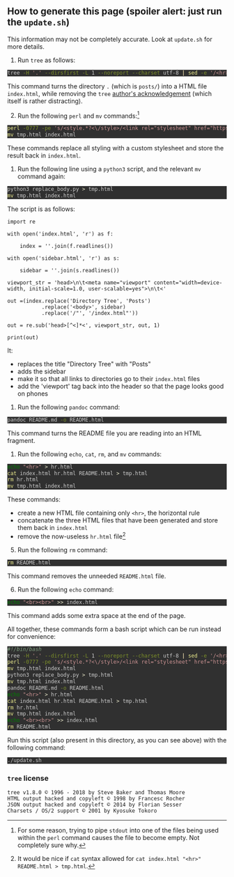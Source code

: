 <style>
    code{white-space: pre-wrap;}
    span.smallcaps{font-variant: small-caps;}
    span.underline{text-decoration: underline;}
    div.column{display: inline-block; vertical-align: top; width: 50%;}
    div.hanging-indent{margin-left: 1.5em; text-indent: -1.5em;}
    ul.task-list{list-style: none;}
    pre > code.sourceCode { white-space: pre; position: relative; }
    pre > code.sourceCode > span { display: inline-block; line-height: 1.25; }
    pre > code.sourceCode > span:empty { height: 1.2em; }
    .sourceCode { overflow: visible; }
    code.sourceCode > span { color: inherit; text-decoration: inherit; }
    div.sourceCode { margin: 1em 0; }
    pre.sourceCode { margin: 0; }
    @media screen {
    div.sourceCode { overflow: auto; }
    }
    @media print {
    pre > code.sourceCode { white-space: pre-wrap; }
    pre > code.sourceCode > span { text-indent: -5em; padding-left: 5em; }
    }
    pre.numberSource code
      { counter-reset: source-line 0; }
    pre.numberSource code > span
      { position: relative; left: -4em; counter-increment: source-line; }
    pre.numberSource code > span > a:first-child::before
      { content: counter(source-line);
        position: relative; left: -1em; text-align: right; vertical-align: baseline;
        border: none; display: inline-block;
        -webkit-touch-callout: none; -webkit-user-select: none;
        -khtml-user-select: none; -moz-user-select: none;
        -ms-user-select: none; user-select: none;
        padding: 0 4px; width: 4em;
      }
    pre.numberSource { margin-left: 3em;  padding-left: 4px; }
    div.sourceCode
      { color: #cccccc; background-color: #303030; }
    @media screen {
    pre > code.sourceCode > span > a:first-child::before { text-decoration: underline; }
    }
    code span.al { color: #ffcfaf; } /* Alert */
    code span.an { color: #7f9f7f; font-weight: bold; } /* Annotation */
    code span.at { } /* Attribute */
    code span.bn { color: #dca3a3; } /* BaseN */
    code span.bu { } /* BuiltIn */
    code span.cf { color: #f0dfaf; } /* ControlFlow */
    code span.ch { color: #dca3a3; } /* Char */
    code span.cn { color: #dca3a3; font-weight: bold; } /* Constant */
    code span.co { color: #7f9f7f; } /* Comment */
    code span.cv { color: #7f9f7f; font-weight: bold; } /* CommentVar */
    code span.do { color: #7f9f7f; } /* Documentation */
    code span.dt { color: #dfdfbf; } /* DataType */
    code span.dv { color: #dcdccc; } /* DecVal */
    code span.er { color: #c3bf9f; } /* Error */
    code span.ex { } /* Extension */
    code span.fl { color: #c0bed1; } /* Float */
    code span.fu { color: #efef8f; } /* Function */
    code span.im { } /* Import */
    code span.in { color: #7f9f7f; font-weight: bold; } /* Information */
    code span.kw { color: #f0dfaf; } /* Keyword */
    code span.op { color: #f0efd0; } /* Operator */
    code span.ot { color: #efef8f; } /* Other */
    code span.pp { color: #ffcfaf; font-weight: bold; } /* Preprocessor */
    code span.sc { color: #dca3a3; } /* SpecialChar */
    code span.ss { color: #cc9393; } /* SpecialString */
    code span.st { color: #cc9393; } /* String */
    code span.va { } /* Variable */
    code span.vs { color: #cc9393; } /* VerbatimString */
    code span.wa { color: #7f9f7f; font-weight: bold; } /* Warning */
  </style>

## How to generate this page (spoiler alert: just run the `update.sh`)

This information may not be completely accurate. Look at `update.sh` for more details.

1. Run `tree` as follows:

```{.bash .neutral}
tree -H '.' --dirsfirst -L 1 --noreport --charset utf-8 | sed -e '/<hr>/,+7d' > index.html
```

This command turns the directory `.` (which is `posts/`) into a HTML file `index.html`, while removing the `tree` [author's acknowledgement](#tree-license) (which itself is rather distracting).

2. Run the following `perl` and `mv` commands:[^1]

```{.bash .neutral}
perl -0777 -pe 's/<style.*?<\/style>/<link rel="stylesheet" href="https:\/\/benrosenberg.info\/style.css">/gs' index.html > tmp.html

mv tmp.html index.html
```

These commands replace all styling with a custom stylesheet and store the result back in `index.html`.

1. Run the following line using a `python3` script, and the relevant `mv` command again:

```{.bash .neutral}
python3 replace_body.py > tmp.html

mv tmp.html index.html
```

The script is as follows:

```{.python .neutral}
import re

with open('index.html', 'r') as f:

    index = ''.join(f.readlines())

with open('sidebar.html', 'r') as s:

    sidebar = ''.join(s.readlines())

viewport_str = 'head>\n\t<meta name="viewport" content="width=device-width, initial-scale=1.0, user-scalable=yes">\n\t<'

out =(index.replace('Directory Tree', 'Posts')
           .replace('<body>', sidebar)
           .replace('/"', '/index.html"'))

out = re.sub('head>[^<]*<', viewport_str, out, 1)

print(out)
```

It:

  - replaces the title "Directory Tree" with "Posts" 
  - adds the sidebar
  - make it so that all links to directories go to their `index.html` files
  - add the 'viewport' tag back into the header so that the page looks good on phones

1. Run the following `pandoc` command:

```{.bash .neutral}
pandoc README.md -o README.html
```

This command turns the README file you are reading into an HTML fragment.

1. Run the following `echo`, `cat`, `rm`, and `mv` commands:

```{.bash .neutral}
echo "<hr>" > hr.html

cat index.html hr.html README.html > tmp.html

rm hr.html

mv tmp.html index.html
```

These commands:

 - create a new HTML file containing only `<hr>`, the horizontal rule
 - concatenate the three HTML files that have been generated and store them back in `index.html`
 - remove the now-useless `hr.html` file[^2]

5. Run the following `rm` command:

```{.bash .neutral}
rm README.html
```

This command removes the unneeded `README.html` file.

6. Run the following `echo` command:

```{.bash .neutral}
echo "<br><br>" >> index.html
```

This command adds some extra space at the end of the page.

All together, these commands form a bash script which can be run instead for convenience:

```{.bash .good}
#!/bin/bash 

tree -H '.' --dirsfirst -L 1 --noreport --charset utf-8 | sed -e '/<hr>/,+7d' > index.html

perl -0777 -pe 's/<style.*?<\/style>/<link rel="stylesheet" href="https:\/\/benrosenberg.info\/style.css">/gs' index.html > tmp.html

mv tmp.html index.html

python3 replace_body.py > tmp.html

mv tmp.html index.html

pandoc README.md -o README.html

echo "<hr>" > hr.html

cat index.html hr.html README.html > tmp.html

rm hr.html

mv tmp.html index.html

echo "<br><br>" >> index.html

rm README.html
```

Run this script (also present in this directory, as you can see above) with the following command:

```{.bash .good}
./update.sh
```

[^1]: For some reason, trying to pipe `stdout` into one of the files being used within the `perl` command causes the file to become empty. Not completely sure why.
[^2]: It would be nice if `cat` syntax allowed for `cat index.html "<hr>" README.html > tmp.html`.

### `tree` license

```
tree v1.8.0 © 1996 - 2018 by Steve Baker and Thomas Moore
HTML output hacked and copyleft © 1998 by Francesc Rocher
JSON output hacked and copyleft © 2014 by Florian Sesser 
Charsets / OS/2 support © 2001 by Kyosuke Tokoro
```
